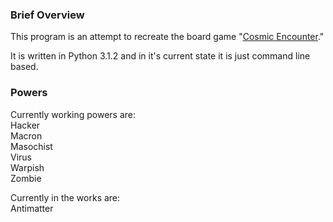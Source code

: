 <h3>Brief Overview</h3>
This program is an attempt to recreate the board game "<a href="http://en.wikipedia.org/wiki/Cosmic_Encounter">Cosmic Encounter</a>."

It is written in Python 3.1.2 and in it's current state it is just command line based.

<h3>Powers</h3>
Currently working powers are:<br>
Hacker<br>
Macron<br>
Masochist<br>
Virus<br>
Warpish<br>
Zombie

Currently in the works are:<br>
Antimatter
